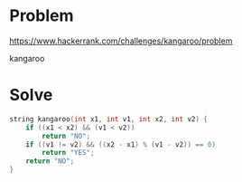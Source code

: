 # Problem
https://www.hackerrank.com/challenges/kangaroo/problem

kangaroo

# Solve
```c++
string kangaroo(int x1, int v1, int x2, int v2) {
    if ((x1 < x2) && (v1 < v2))
        return "NO";
    if ((v1 != v2) && ((x2 - x1) % (v1 - v2)) == 0)
        return "YES";
    return "NO";
}
```
